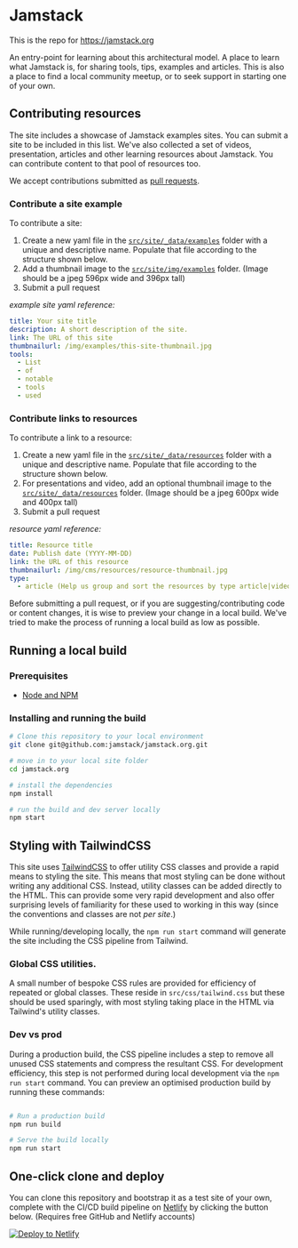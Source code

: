 # Jamstack

This is the repo for https://jamstack.org

An entry-point for learning about this architectural model. A place to learn what Jamstack is, for sharing tools, tips, examples and articles. This is also a place to find a local community meetup, or to seek support in starting one of your own.


## Contributing resources

The site includes a showcase of Jamstack examples sites. You can submit a site to be included in this list. We've also collected a set of videos, presentation, articles and other learning resources about Jamstack. You can contribute content to that pool of resources too.

We accept contributions submitted as [pull requests](https://github.com/jamstack/jamstack.org/pulls).


### Contribute a site example

To contribute a site:

1. Create a new yaml file in the [`src/site/_data/examples`](src/site/_data/examples) folder with a unique and descriptive name. Populate that file according to the structure shown below.
1. Add a thumbnail image to the [`src/site/img/examples`](src/site/img/examples) folder. (Image should be a jpeg 596px wide and 396px tall)
1. Submit a pull request

_example site yaml reference:_
```yaml
title: Your site title
description: A short description of the site.
link: The URL of this site
thumbnailurl: /img/examples/this-site-thumbnail.jpg
tools:
  - List
  - of
  - notable
  - tools
  - used
```


### Contribute links to resources

To contribute a link to a resource:

1. Create a new yaml file in the [`src/site/_data/resources`](src/site/_data/resources) folder with a unique and descriptive name. Populate that file according to the structure shown below.
1. For presentations and video, add an optional thumbnail image to the [`src/site/_data/resources`](src/site/img/cms/resources) folder. (Image should be a jpeg 600px wide and 400px tall)
1. Submit a pull request

_resource yaml reference:_
```yaml
title: Resource title
date: Publish date (YYYY-MM-DD)
link: the URL of this resource
thumbnailurl: /img/cms/resources/resource-thumbnail.jpg
type:
  - article (Help us group and sort the resources by type article|video|presentation)
```

Before submitting a pull request, or if you are suggesting/contributing code or content changes, it is wise to preview your change in a local build. We've tried to make the process of running a local build as low as possible.


## Running a local build

### Prerequisites

- [Node and NPM](https://nodejs.org/)


### Installing and running the build

```bash
# Clone this repository to your local environment
git clone git@github.com:jamstack/jamstack.org.git

# move in to your local site folder
cd jamstack.org

# install the dependencies
npm install

# run the build and dev server locally
npm start
```


## Styling with TailwindCSS

This site uses [TailwindCSS](https://tailwindcss.com) to offer utility CSS classes and provide a rapid means to styling the site. This means that most styling can be done without writing any additional CSS. Instead, utility classes can be added directly to the HTML. This can provide some very rapid development and also offer surprising levels of familiarity for these used to working in this way (since the conventions and classes are not _per site_.)

While running/developing locally, the `npm run start` command will generate the site including the CSS pipeline from Tailwind.

### Global CSS utilities.

A small number of bespoke CSS rules are provided for efficiency of repeated or global classes. These reside in `src/css/tailwind.css` but these should be used sparingly, with most styling taking place in the HTML via Tailwind's utility classes.

### Dev vs prod

During a production build, the CSS pipeline includes a step to remove all unused CSS statements and compress the resultant CSS. For development efficiency, this step is not performed during local development via the `npm run start` command. You can preview an optimised production build by running these commands:

```bash

# Run a production build
npm run build

# Serve the build locally
npm run start
```

## One-click clone and deploy

You can clone this repository and bootstrap it as a test site of your own, complete with the CI/CD build pipeline on [Netlify](https://netlify.com?utm_source=github&utm_medium=jamstackorg-pnh&utm_campaign=devex) by clicking the button below. (Requires free GitHub and Netlify accounts)

[![Deploy to Netlify](https://www.netlify.com/img/deploy/button.svg)](https://app.netlify.com/start/deploy?repository=https://github.com/jamstack/jamstack.org)
